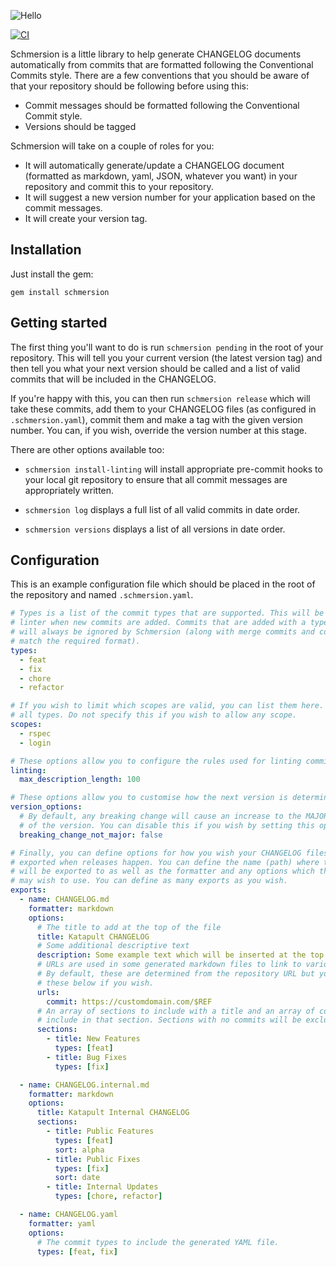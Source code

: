![Hello](https://share.adam.ac/20/QXXEtpuHaFotrkDat808.png)

[![CI](https://github.com/krystal/schmersion/workflows/CI/badge.svg)](https://github.com/krystal/schmersion/actions)

Schmersion is a little library to help generate CHANGELOG documents automatically from commits that are formatted following the Conventional Commits style. There are a few conventions that you should be aware of that your repository should be following before using this:

- Commit messages should be formatted following the Conventional Commit style.
- Versions should be tagged

Schmersion will take on a couple of roles for you:

- It will automatically generate/update a CHANGELOG document (formatted as markdown, yaml, JSON, whatever you want) in your repository and commit this to your repository.
- It will suggest a new version number for your application based on the commit messages.
- It will create your version tag.

## Installation

Just install the gem:

```
gem install schmersion
```

## Getting started

The first thing you'll want to do is run `schmersion pending` in the root of your repository. This will tell you your current version (the latest version tag) and then tell you what your next version should be called and a list of valid commits that will be included in the CHANGELOG.

If you're happy with this, you can then run `schmersion release` which will take these commits, add them to your CHANGELOG files (as configured in `.schmersion.yaml`), commit them and make a tag with the given version number. You can, if you wish, override the version number at this stage.

There are other options available too:

- `schmersion install-linting` will install appropriate pre-commit hooks to your local git repository to ensure that all commit messages are appropriately written.

- `schmersion log` displays a full list of all valid commits in date order.

- `schmersion versions` displays a list of all versions in date order.

## Configuration

This is an example configuration file which should be placed in the root of the repository and named `.schmersion.yaml`.

```yaml
# Types is a list of the commit types that are supported. This will be enforced by the
# linter when new commits are added. Commits that are added with a type not in this list
# will always be ignored by Schmersion (along with merge commits and commits which do not
# match the required format).
types:
  - feat
  - fix
  - chore
  - refactor

# If you wish to limit which scopes are valid, you can list them here. They apply to
# all types. Do not specify this if you wish to allow any scope.
scopes:
  - rspec
  - login

# These options allow you to configure the rules used for linting commit messages.
linting:
  max_description_length: 100

# These options allow you to customise how the next version is determined.
version_options:
  # By default, any breaking change will cause an increase to the MAJOR part of
  # of the version. You can disable this if you wish by setting this option to true.
  breaking_change_not_major: false

# Finally, you can define options for how you wish your CHANGELOG files to be
# exported when releases happen. You can define the name (path) where the file
# will be exported to as well as the formatter and any options which the formatter
# may wish to use. You can define as many exports as you wish.
exports:
  - name: CHANGELOG.md
    formatter: markdown
    options:
      # The title to add at the top of the file
      title: Katapult CHANGELOG
      # Some additional descriptive text
      description: Some example text which will be inserted at the top of the CHANGELOG.
      # URLs are used in some generated markdown files to link to various things.
      # By default, these are determined from the repository URL but you can override
      # these below if you wish.
      urls:
        commit: https://customdomain.com/$REF
      # An array of sections to include with a title and an array of commit types to
      # include in that section. Sections with no commits will be excluded.
      sections:
        - title: New Features
          types: [feat]
        - title: Bug Fixes
          types: [fix]

  - name: CHANGELOG.internal.md
    formatter: markdown
    options:
      title: Katapult Internal CHANGELOG
      sections:
        - title: Public Features
          types: [feat]
          sort: alpha
        - title: Public Fixes
          types: [fix]
          sort: date
        - title: Internal Updates
          types: [chore, refactor]

  - name: CHANGELOG.yaml
    formatter: yaml
    options:
      # The commit types to include the generated YAML file.
      types: [feat, fix]
```
